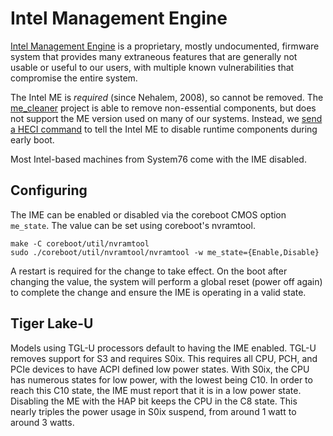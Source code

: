 # Intel Management Engine

[Intel Management Engine][wiki] is a proprietary, mostly undocumented, firmware
system that provides many extraneous features that are generally not usable or
useful to our users, with multiple known vulnerabilities that compromise the
entire system.

The Intel ME is _required_ (since Nehalem, 2008), so cannot be removed. The
[me\_cleaner] project is able to remove non-essential components, but does not
support the ME version used on many of our systems. Instead, we [send a HECI
command][CB52800] to tell the Intel ME to disable runtime components during
early boot.

Most Intel-based machines from System76 come with the IME disabled.

## Configuring

The IME can be enabled or disabled via the coreboot CMOS option `me_state`.
The value can be set using coreboot's nvramtool.

```
make -C coreboot/util/nvramtool
sudo ./coreboot/util/nvramtool/nvramtool -w me_state={Enable,Disable}
```

A restart is required for the change to take effect. On the boot after changing
the value, the system will perform a global reset (power off again) to complete
the change and ensure the IME is operating in a valid state.

## Tiger Lake-U

Models using TGL-U processors default to having the IME enabled. TGL-U removes
support for S3 and requires S0ix. This requires all CPU, PCH, and PCIe devices
to have ACPI defined low power states. With S0ix, the CPU has numerous states
for low power, with the lowest being C10. In order to reach this C10 state, the
IME must report that it is in a low power state. Disabling the ME with the HAP
bit keeps the CPU in the C8 state. This nearly triples the power usage in S0ix
suspend, from around 1 watt to around 3 watts.


[wiki]: https://en.wikipedia.org/wiki/Intel_Management_Engine
[me\_cleaner]: https://github.com/corna/me_cleaner
[CB52800]: https://review.coreboot.org/c/coreboot/+/52800
